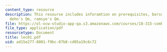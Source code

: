 ```yaml
---
content_type: resource
description: This resourse includes inforamtion on prerequisites, borsuk conjecture,
  dehn's Qm, ramsye's Qm.
file: https://ol-ocw-studio-app-qa.s3.amazonaws.com/courses/18-315-combinatorial-theory-introduction-to-graph-theory-extremal-and-enumerative-combinatorics-spring-2005/ad15e2778001f9bc07b8cd05a19c6c72_lec01.pdf
file_type: application/pdf
resourcetype: Document
title: lec01.pdf
uid: ad15e277-8001-f9bc-07b8-cd05a19c6c72
---
```

